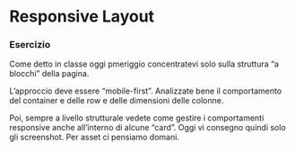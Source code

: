 Responsive Layout
===

### Esercizio
Come detto in classe oggi pmeriggio concentratevi solo sulla struttura “a blocchi” della pagina.

L’approccio deve essere “mobile-first”.
Analizzate bene il comportamento del container e delle row e delle dimensioni delle colonne.

Poi, sempre a livello strutturale vedete come gestire i comportamenti responsive anche all’interno di alcune “card”.
Oggi vi consegno quindi solo gli screenshot. Per asset ci pensiamo domani.



